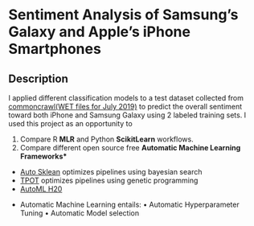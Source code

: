 # Sentiment Analysis of Samsung’s Galaxy and Apple’s iPhone Smartphones

## Description

I applied different classification models to a test dataset collected from [commoncrawl(WET files for July 2019)](http://commoncrawl.org/the-data/get-started/#WET-Format) to predict the overall sentiment toward both iPhone and Samsung Galaxy using 2 labeled training sets. I used this project as an opportunity to
1.	Compare R __MLR__ and Python __ScikitLearn__ workflows.
2.	Compare different open source free __Automatic Machine Learning Frameworks*__
  -	[Auto Sklean](https://github.com/automl/auto-sklearn) optimizes pipelines using bayesian search
  -	[TPOT](https://github.com/EpistasisLab/tpot) optimizes pipelines using genetic programming
  -	[AutoML H20](http://docs.h2o.ai/h2o/latest-stable/h2o-docs/automl.html) 






















* Automatic Machine Learning entails:
  •	Automatic Hyperparameter Tuning 
  •	Automatic Model selection  





